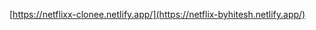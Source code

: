 [[https://netflixx-clonee.netlify.app/](https://netflix-byhitesh.netlify.app/)
](https://netflix-clone-hunny.vercel.app/)
